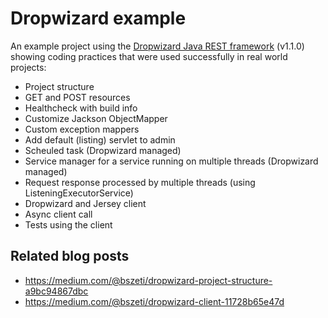 # Dropwizard example

An example project using the [Dropwizard Java REST framework](http://www.dropwizard.io/) (v1.1.0) showing coding practices that were used successfully in real world projects:
- Project structure
- GET and POST resources
- Healthcheck with build info
- Customize Jackson ObjectMapper
- Custom exception mappers
- Add default (listing) servlet to admin 
- Scheuled task (Dropwizard managed)
- Service manager for a service running on multiple threads (Dropwizard managed)
- Request response processed by multiple threads (using ListeningExecutorService)
- Dropwizard and Jersey client
- Async client call
- Tests using the client


## Related blog posts
- https://medium.com/@bszeti/dropwizard-project-structure-a9bc94867dbc
- https://medium.com/@bszeti/dropwizard-client-11728b65e47d
